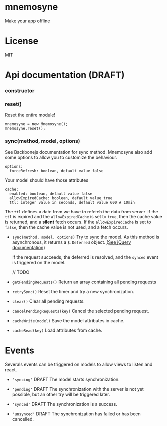 mnemosyne
===========

Make your app offline

License
=======

MIT


# Api documentation (DRAFT)
### constructor

### reset()
Reset the entire module!
```
mnemosyne = new Mnemosyne();
mnemosyne.reset();
```
### sync(method, model, options)
See Backbonejs documentation for sync method.
Mnemosyne also add some options to allow you to customize the behaviour.

```
options:
  forceRefresh: boolean, default value false
```

Your model should have those attributes
```
cache:
  enabled: boolean, default value false
  allowExpiredCache: boolean, default value true
  ttl: integer value in seconds, default value 600 # 10min
```

The `ttl` defines a date from we have to refetch the data from server.
If the `ttl` is expired and the `allowExpiredCache` is set to `true`,
then the cache value is returned, and a **silent** fetch occurs. If the
`allowExpiredCache` is set to `false`, then the cache value is not used, and a
fetch occurs.


- `sync(method, model, options)`
  Try to sync the model.
  As this method is asynchronous, it returns a `$.Deferred` object.
  [(See jQuery documentation)](http://api.jquery.com/category/deferred-object/)

  If the request succeeds, the deferred is resolved, and the `synced` event
  is triggered on the model.

  // TODO



- `getPendingRequests()`
  Return an array containing all pending requests

- `retrySync()`
  Reset the timer and try a new synchronization.

- `clear()`
  Clear all pending requests.


- `cancelPendingRequests(key)`
  Cancel the selected pending request.

- `cacheWrite(model)`
  Save the model attributes in cache.

- `cacheRead(key)`
  Load attributes from cache.

# Events

Severals events can be triggered on models to allow views to listen and react.

- `'syncing'` DRAFT
  The model starts synchronization.

- `'pending'` DRAFT
  The synchronization with the server is not yet possible, but an other try
  will be triggered later.

- `'synced'` DRAFT
  The synchronization is a success.

- `'unsynced'` DRAFT
  The synchronization has failed or has been cancelled.
